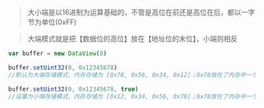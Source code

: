 > 大小端是以16进制为运算基础的，不管是高位在前还是高位在后，都以一字节为单位(0xFF)

> 大端模式就是把【数据位的高位】放在【地址位的末位】，小端则相反
``` js
var buffer = new DataView(8)

buffer.setUint32(0, 0x12345678)
//默认为大端存储模式，内存存储为 [0x78, 0x56, 0x34, 0x12]；0x78放在了内存中一个栈的【顶位】（也可以称为高位），看成是数组的Ary[0]

buffer.setUint32(0, 0x12345678, true)
//设置为小端存储模式，内存存储为 [0x12, 0x34, 0x56, 0x78]；0x78放在了内存中一个栈的【末位】（也可以称为低位），看成是数组的Ary[3]
```